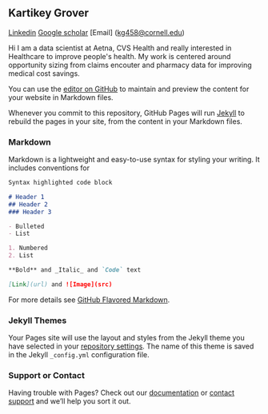 ## Kartikey Grover

[Linkedin](https://www.linkedin.com/in/kartikey-grover-85a16382/)
[Google scholar](https://scholar.google.com/citations?hl=en&user=hAt9TBwAAAAJ)
[Email] (kg458@cornell.edu)


Hi I am a data scientist at Aetna, CVS Health and really interested in Healthcare to improve people's health. My work is centered around opportunity sizing from claims encouter and pharmacy data for improving medical cost savings. 



You can use the [editor on GitHub](https://github.com/Kartikey0412/Kartikey0412.github.io/edit/main/index.md) to maintain and preview the content for your website in Markdown files.

Whenever you commit to this repository, GitHub Pages will run [Jekyll](https://jekyllrb.com/) to rebuild the pages in your site, from the content in your Markdown files.

### Markdown

Markdown is a lightweight and easy-to-use syntax for styling your writing. It includes conventions for

```markdown
Syntax highlighted code block

# Header 1
## Header 2
### Header 3

- Bulleted
- List

1. Numbered
2. List

**Bold** and _Italic_ and `Code` text

[Link](url) and ![Image](src)
```

For more details see [GitHub Flavored Markdown](https://guides.github.com/features/mastering-markdown/).

### Jekyll Themes

Your Pages site will use the layout and styles from the Jekyll theme you have selected in your [repository settings](https://github.com/Kartikey0412/Kartikey0412.github.io/settings/pages). The name of this theme is saved in the Jekyll `_config.yml` configuration file.

### Support or Contact

Having trouble with Pages? Check out our [documentation](https://docs.github.com/categories/github-pages-basics/) or [contact support](https://support.github.com/contact) and we’ll help you sort it out.
